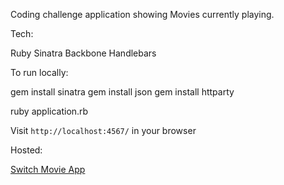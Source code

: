 Coding challenge application showing Movies currently playing. 

Tech: 

Ruby
Sinatra
Backbone
Handlebars

To run locally: 

gem install sinatra
gem install json
gem install httparty

ruby application.rb

Visit `http://localhost:4567/` in your browser

Hosted: 

[Switch Movie App](http://switch-movies.herokuapp.com)


